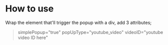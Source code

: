 # How to use
Wrap the element that'll trigger the popup with a div, add 3 attributes;
>simplePopup="true" 
>popUpType="youtube_video" 
>videoID="youtube video ID here"
